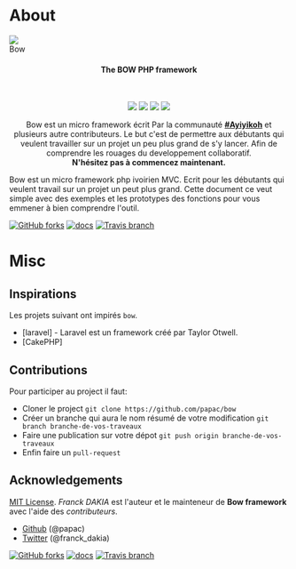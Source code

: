 <h1 align="center">
    <h1>About</h1>  
    <img src="https://github.com/papac/bow/blob/master/public/img/bow.jpg">
    <br/>Bow
</h1>
<h4 align="center">The BOW PHP framework</h4>
<br/>
<p align="center">
    <a href="https://papac.github.com/bow" title="docs"><img src="https://img.shields.io/badge/docs-read%20docs-blue.svg?style=flat-square"/></a>
    <a href="https://packagist.org/papac/bow" title="version"><img src="https://img.shields.io/packagist/v/papac/bow.svg?style=flat-square"/></a>
    <a href="https://github.com/papac/bow/blob/master/LICENSE" title="license"><img src="https://img.shields.io/github/license/mashape/apistatus.svg?style=flat-square"/></a>
    <a href="https://travis-ci.com/papac/bow" title="Travis branch"><img src="https://img.shields.io/travis/papac/bow/master.svg?style=flat-square"/></a>
</p>

<p align="center">
    Bow est un micro framework écrit Par la communauté <strong><a href="http://ayiyikoh.org">#Ayiyikoh</a></strong> et plusieurs autre contributeurs. Le but c'est de permettre aux débutants qui veulent travailler sur un projet un peu plus grand de s'y lancer. Afin de comprendre les rouages du developpement collaboratif.
    <br>
    <strong>N'hésitez pas à commencez maintenant.</strong>
</p>

Bow est un micro framework php ivoirien MVC. Ecrit pour les débutants qui veulent travail sur un projet un peut plus
grand. Cette document ce veut simple avec des exemples et les prototypes des fonctions pour vous emmener
à bien comprendre l'outil.

[![GitHub forks](https://img.shields.io/github/forks/papac/bow.svg?label=Fork&style=flat-square)](https://github.com/papac/bow)
[![docs](https://img.shields.io/packagist/v/papac/bow.svg?style=flat-square)](https://packagist.org/papac/bow)
[![Travis branch](https://img.shields.io/travis/papac/framework/master.svg?style=flat-square)](https://travis-ci.com/papac/framework)

Misc
====

Inspirations
------------

Les projets suivant ont impirés `bow`.

 * [laravel] - Laravel est un framework créé par Taylor Otwell.
 * [CakePHP]

Contributions
-------------

Pour participer au project il faut:

+ Cloner le project `git clone https://github.com/papac/bow`
+ Créer un branche qui aura le nom résumé de votre modification `git branch branche-de-vos-traveaux`
+ Faire une publication sur votre dépot `git push origin branche-de-vos-traveaux`
+ Enfin faire un `pull-request`

Acknowledgements
----------------

[MIT License](http://www.opensource.org/licenses/mit-license.php).
*Franck DAKIA* est l'auteur et le mainteneur de **Bow framework** avec l'aide des *contributeurs*.

 * [Github](http://github.com/papac) (@papac)
 * [Twitter](http://twitter.com/franck_dakia) (@franck_dakia)

[![GitHub forks](https://img.shields.io/github/forks/papac/bow.svg?label=Fork&style=flat-square)](https://github.com/papac/bow)
[![docs](https://img.shields.io/packagist/v/papac/bow.svg?style=flat-square)](https://packagist.org/papac/bow)
[![Travis branch](https://img.shields.io/travis/papac/framework/master.svg?style=flat-square)](https://travis-ci.com/papac/framework)